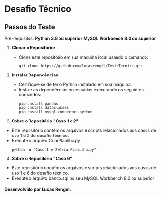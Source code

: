 # Desafio Técnico

## Passos do Teste

Pré-requisitos: 
**Python 3.8 ou superior**
**MySQL Workbench 8.0 ou superior**

1. **Clonar o Repositório:**
   - Clone este repositório em sua máquina local usando o comando:
     ```
     git clone https://github.com/lucasrengel/TesteTecnico.git
     ```

2. **Instalar Dependências:**
   - Certifique-se de ter o Python instalado em sua máquina.
   - Instale as dependências necessárias executando os seguintes comandos:
     ```
     pip install pandas
     pip install dataclasses
     pip install mysql-connector-python
     ```

3. **Sobre o Repositório "Caso 1 e 2"**
  - Este repositório contém os arquivos e scripts relacionados aos casos de uso 1 e 2 do desafio técnico.
  - Execute o arquivo CriarPlanilha.py
    ```
    python -u "Caso 1 e 2\CriarPlanilha.py"
    ```
    
4. **Sobre o Repositório "Caso 6"**
  - Este repositório contém os arquivos e scripts relacionados aos casos de uso 1 e 6 do desafio técnico.
  - Execute o arquivo banco.sql no seu MySQL Workbench 8.0 ou superior


#### Desenvolvido por Lucas Rengel.
